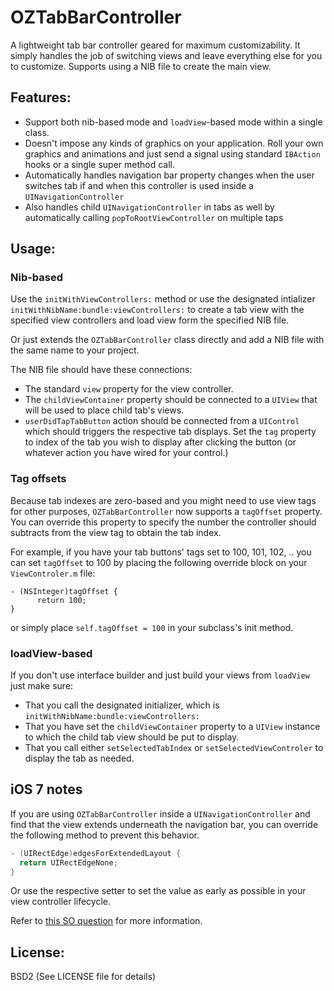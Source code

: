 OZTabBarController
==================

A lightweight tab bar controller geared for maximum customizability. It simply handles the job of switching views and leave everything else for you to customize. Supports using a NIB file to create the main view.

## Features:

* Support both nib-based mode and `loadView`-based mode within a single class.
* Doesn't impose any kinds of graphics on your application. Roll your own graphics and animations and just send a signal using standard `IBAction` hooks or a single super method call.
* Automatically handles navigation bar property changes when the user switches tab if and when this controller is used inside a `UINavigationController`
* Also handles child `UINavigationController` in tabs as well by automatically calling `popToRootViewController` on multiple taps

## Usage:

### Nib-based

Use the `initWithViewControllers:` method or use the designated intializer `initWithNibName:bundle:viewControllers:` to create a tab view with the specified view controllers and load view form the specified NIB file.

Or just extends the `OZTabBarController` class directly and add a NIB file with the same name to your project.

The NIB file should have these connections:
* The standard `view` property for the view controller.
* The `childViewContainer` property should be connected to a `UIView` that will be used to place child tab's views.
* `userDidTapTabButton` action should be connected from a `UIControl` which should triggers the respective tab displays. Set the `tag` property to index of the tab you wish to display after clicking the button (or whatever action you have wired for your control.)

### Tag offsets

Because tab indexes are zero-based and you might need to use view tags for other purposes, `OZTabBarController` now supports a `tagOffset` property. You can override this property to specify the number the controller should subtracts from the view tag to obtain the tab index.

For example, if you have your tab buttons' tags set to 100, 101, 102, .. you can set `tagOffset` to 100 by placing the following override block on your `ViewControler.m` file:

    - (NSInteger)tagOffset {
          return 100;
    }

or simply place `self.tagOffset = 100` in your subclass's init method.

### loadView-based

If you don't use interface builder and just build your views from `loadView` just make sure:

* That you call the designated initializer, which is `initWithNibName:bundle:viewControllers:`
* That you have set the `childViewContainer` property to a `UIView` instance to which the child tab view should be put to display.
* That you call either `setSelectedTabIndex` or `setSelectedViewControler` to display the tab as needed.

## iOS 7 notes

If you are using `OZTabBarController` inside a `UINavigationController` and find that the
view extends underneath the navigation bar, you can override the following method to
prevent this behavior.

```objective-c
- (UIRectEdge)edgesForExtendedLayout {
  return UIRectEdgeNone;
}
```

Or use the respective setter to set the value as early as possible in your view controller
lifecycle.

Refer to [this SO question](http://stackoverflow.com/q/18294872/3055) for more information.

## License:

BSD2 (See LICENSE file for details)

